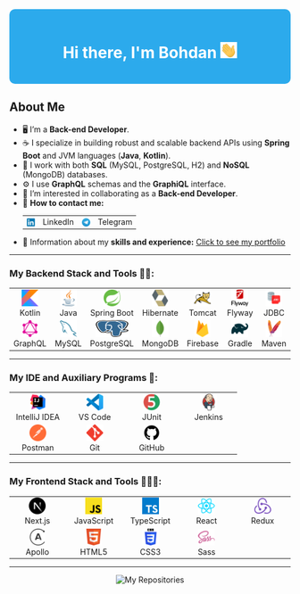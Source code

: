 <div style="background-color: #2CAAEc; padding: 20px; border-radius: 10px;">
  <h1 align="center" style="color: #FFFFFF;">
    Hi there, I'm Bohdan 
    <img src="gif/giphy.gif" width="30px" alt="GIF">
  </h1>
</div>

## About Me

- 🖥️ I’m a **Back-end Developer**.
- ☕️ I specialize in building robust and scalable backend APIs using **Spring Boot** and JVM languages (**Java**, **Kotlin**).
- 🐬 I work with both **SQL** (MySQL, PostgreSQL, H2) and **NoSQL** (MongoDB) databases.
- ⚙️ I use **GraphQL** schemas and the **GraphiQL** interface.
- 👯 I’m interested in collaborating as a **Back-end Developer**.
- 📧 **How to contact me:**
  <table>
    <tr>
      <td style="vertical-align: top;">
        <a target="_blank" rel="noopener noreferrer" href="https://www.linkedin.com/in/bohdan-orlovskiy/">
          <img align="center" src="icons-svg/contacts/linkedIn.svg" alt="LinkedIn" height="15" width="15" />
        </a>
      </td>
      <td style="vertical-align: top;">LinkedIn</td>
      <td style="vertical-align: top;">
        <a target="_blank" rel="noopener noreferrer" href="https://www.t.me/Bogdan_info">
          <img align="center" src="icons-svg/contacts/telegram.svg" alt="Telegram" height="15" width="15" />
        </a>
      </td>
      <td style="vertical-align: top;">Telegram</td>
    </tr>
  </table>
- 📄 Information about my **skills and experience:** <a target="blank" rel="noopener noreferrer" href="https://portfolio-atpo-git-main-bohdan100s-projects.vercel.app/">Сlick to see my portfoliо</a>

---

### My Backend Stack and Tools 👨‍💻:

<div align="center">
<table>
  <tr>
<!-- Kotlin -->
    <td align="center" width="88">
      <img src="icons-svg/backend/kotlin-icon.svg" alt="Kotlin" width="30" height="30"/>
      <br>Kotlin
    </td>
    <!-- Java -->
    <td align="center" width="88">
      <img src="icons-svg/backend/java-icon.svg" alt="Java" width="30" height="30"/>
      <br>Java
    </td>
    <!-- Spring Boot -->
    <td align="center" width="88">
      <img src="icons-svg/backend/spring-icon.svg" alt="Spring Boot" width="30" height="30"/>
      <br>Spring Boot
    </td>
    <!-- Hibernate -->
    <td align="center" width="88">
      <img src="icons-svg/backend/hibernate-icon.svg" alt="Hibernate" width="30" height="30"/>
      <br>Hibernate
    </td>
    <!-- Tomcat, Servlets -->
    <td align="center" width="88">
      <img src="icons-svg/backend/tomcat-icon.svg" alt="Apache Tomcat" width="30" height="30"/>
      <br>Tomcat
    </td>
    <!-- Flyway -->
    <td align="center" width="88">
      <img src="icons-svg/backend/flyway-icon.svg" alt="Flyway" width="30" height="30"/>
      <br>Flyway
    </td>
    <!-- JDBC -->
    <td align="center" width="88">
      <img src="icons-svg/backend/jdbc.png" alt="JDBC" width="30" height="30"/>
      <br>JDBC
    </td>
  </tr>
  <tr>
<!-- GraphQL -->
    <td align="center" width="88">
      <img src="icons-svg/additional-programs-ide/graphql-icon.svg" alt="GraphQL" width="30" height="30"/>
      <br>GraphQL
    </td>
    <!-- MySQL -->
    <td align="center" width="88">
      <img src="icons-svg/backend/mysql-icon.svg" alt="MySQL" width="30" height="30"/>
      <br>MySQL
    </td>
    <!-- PostgreSQL -->
    <td align="center" width="88">
      <img src="icons-svg/backend/postgresql-icon.svg" alt="PostgreSQL" width="60" height="30"/>
      <br>PostgreSQL
    </td>
    <!-- MongoDB -->
    <td align="center" width="88">
      <img src="icons-svg/backend/mongodb-icon.svg" alt="MongoDB" width="30" height="30"/>
      <br>MongoDB
    </td>
    <!-- Firebase -->
    <td align="center" width="88">
      <img src="icons-svg/frontend/firebase-icon.svg" alt="Firebase" width="30" height="30"/>
      <br>Firebase
    </td>
    <!-- Gradle -->
    <td align="center" width="88">
      <img src="icons-svg/backend/gradle-icon.svg" alt="Gradle" width="30" height="30"/>
      <br>Gradle
    </td>
    <!-- Maven -->
    <td align="center" width="88">
      <img src="icons-svg/backend/maven-icon.svg" alt="Maven" width="30" height="30"/>
      <br>Maven
    </td>
  </tr>
</table>
</div>

---

### My IDE and Auxiliary Programs 🔧:

<div align="center">
<table>
  <tr>
    <!-- IntelliJ IDEA -->
    <td align="center" width="88">
      <img src="icons-svg/additional-programs-ide/IntelliJ IDEA.svg" alt="IntelliJ IDEA" width="30" height="30"/>
      <br>IntelliJ IDEA
    </td>
    <!-- VS Code -->
    <td align="center" width="88">
      <img src="icons-svg/additional-programs-ide/VS Code.svg" alt="VS Code" width="30" height="30"/>
      <br>VS Code
    </td>
    <!-- JUnit -->
    <td align="center" width="88">
      <img src="icons-svg/additional-programs-ide/JUnit.svg" alt="JUnit" width="30" height="30"/>
      <br>JUnit
    </td>
    <!-- Jenkins, CI/CD -->
    <td align="center" width="88">
      <img src="icons-svg/additional-programs-ide/jenkins-icon.svg" alt="Jenkins" width="30" height="30"/>
      <br>Jenkins
    </td>
  </tr>
  <tr>
    <!-- Postman -->
    <td align="center" width="88">
      <img src="icons-svg/additional-programs-ide/postman-icon.svg" alt="Postman" width="30" height="30"/>
      <br>Postman
    </td>
    <!-- Git -->
    <td align="center" width="88">
      <img src="icons-svg/additional-programs-ide/git-icon.svg" alt="Git" width="30" height="30"/>
      <br>Git
    </td>
    <!-- GitHub -->
    <td align="center" width="88">
      <img src="icons-svg/additional-programs-ide/github.svg" alt="GitHub" width="30" height="30"/>
      <br>GitHub
    </td>
  </tr>
</table>
</div>

---

### My Frontend Stack and Tools 👨🏻‍💻:

<div align="center">
<table>
  <tr>
    <!-- Next.js -->
    <td align="center" width="88">
      <img src="icons-svg/frontend/nextjs-icon.svg" alt="Next.js" width="30" height="30"/>
      <br>Next.js
    </td>
    <!-- JavaScript -->
    <td align="center" width="88">
      <img src="icons-svg/frontend/javascript-icon.svg" alt="JavaScript" width="30" height="30"/>
      <br>JavaScript
    </td>
    <!-- TypeScript -->
    <td align="center" width="88">
      <img src="icons-svg/frontend/typescript-icon.svg" alt="TypeScript" width="30" height="30"/>
      <br>TypeScript
    </td>
    <!-- React -->
    <td align="center" width="88">
      <img src="icons-svg/frontend/react-icon.svg" alt="React" width="30" height="30"/>
      <br>React
    </td>
    <!-- Redux -->
    <td align="center" width="88">
      <img src="icons-svg/frontend/redux-icon.svg" alt="Redux" width="30" height="30"/>
      <br>Redux
    </td>
  </tr>
  <tr>
    <!-- Apollo Client GraphQL -->
    <td align="center" width="88">
      <img src="icons-svg/frontend/apollographql-icon.svg" alt="Apollo GraphQL" width="30" height="30"/>
      <br>Apollo
    </td>
    <!-- HTML5 -->
    <td align="center" width="88">
      <img src="icons-svg/frontend/html5-icon.svg" alt="HTML5" width="30" height="30"/>
      <br>HTML5
    </td>
    <!-- CSS3 -->
    <td align="center" width="88">
      <img src="icons-svg/frontend/css-title-vertical.svg" alt="CSS3" width="30" height="30"/>
      <br>CSS3
    </td>
    <!-- Sass -->
    <td align="center" width="88">
      <img src="icons-svg/frontend/sass-icon.svg" alt="Sass" width="30" height="30"/>
      <br>Sass
    </td>
  </tr>
</table>
</div>

---

<div align=center> 
  <img src="https://readme-typing-svg.herokuapp.com?color=%2336BCF7&size=30&center=true&vCenter=true&width=1000&height=50&lines=My+repositories:+;Explore+my+projects+to+see+my+tech+stack:;" 
alt="My Repositories" /> 
</div>



